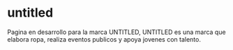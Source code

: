 # untitled
Pagina en desarrollo para la marca UNTITLED, UNTITLED es una marca que elabora ropa, realiza eventos publicos y apoya jovenes con talento.
